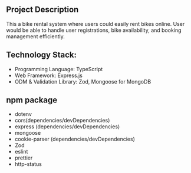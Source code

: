 
## Project Description
This a bike rental system where users could easily rent bikes online. User would be able to handle user registrations, bike availability, and booking management efficiently.

## Technology Stack:
- Programming Language: TypeScript
- Web Framework: Express.js
- ODM & Validation Library: Zod, Mongoose for MongoDB

## npm package
- dotenv
- cors(dependencies/devDependencies)
- express (dependencies/devDependencies)
- mongoose
- cookie-parser (dependencies/devDependencies)
- Zod
- eslint
- prettier
- http-status

